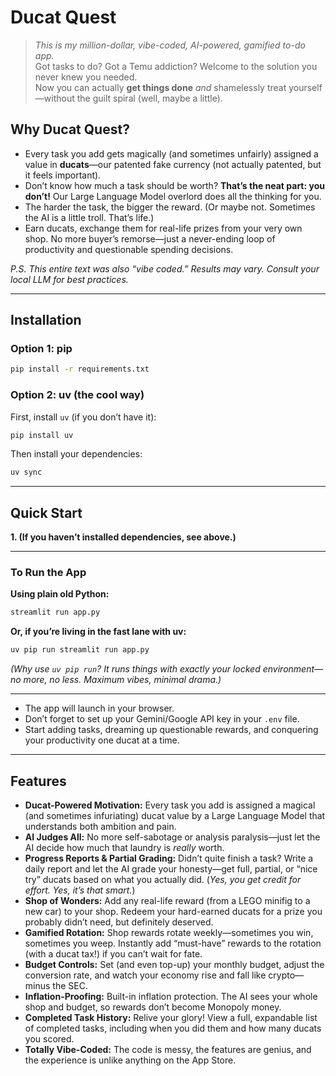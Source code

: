 # Ducat Quest

> *This is my million-dollar, vibe-coded, AI-powered, gamified to-do app.* <br>
> Got tasks to do? Got a Temu addiction? Welcome to the solution you never knew you needed. <br>
> Now you can actually **get things done** *and* shamelessly treat yourself—without the guilt spiral (well, maybe a little). <br>

## Why Ducat Quest?

* Every task you add gets magically (and sometimes unfairly) assigned a value in **ducats**—our patented fake currency (not actually patented, but it feels important).
* Don’t know how much a task should be worth? **That’s the neat part: you don’t!** Our Large Language Model overlord does all the thinking for you.
* The harder the task, the bigger the reward.
  (Or maybe not. Sometimes the AI is a little troll. That’s life.)
* Earn ducats, exchange them for real-life prizes from your very own shop.
  No more buyer’s remorse—just a never-ending loop of productivity and questionable spending decisions.

*P.S. This entire text was also “vibe coded.” Results may vary. Consult your local LLM for best practices.*

---

## Installation

### **Option 1: pip**

```bash
pip install -r requirements.txt
```

### **Option 2: uv (the cool way)**

First, install `uv` (if you don’t have it):

```bash
pip install uv
```

Then install your dependencies:

```bash
uv sync
```

---

## Quick Start

**1. (If you haven’t installed dependencies, see above.)**

---

### **To Run the App**

**Using plain old Python:**

```bash
streamlit run app.py
```

**Or, if you’re living in the fast lane with uv:**

```bash
uv pip run streamlit run app.py
```

*(Why use `uv pip run`? It runs things with exactly your locked environment—no more, no less. Maximum vibes, minimal drama.)*

---

* The app will launch in your browser.
* Don’t forget to set up your Gemini/Google API key in your `.env` file.
* Start adding tasks, dreaming up questionable rewards, and conquering your productivity one ducat at a time.

---

## Features

* **Ducat-Powered Motivation:**
  Every task you add is assigned a magical (and sometimes infuriating) ducat value by a Large Language Model that understands both ambition and pain.
* **AI Judges All:**
  No more self-sabotage or analysis paralysis—just let the AI decide how much that laundry is *really* worth.
* **Progress Reports & Partial Grading:**
  Didn’t quite finish a task? Write a daily report and let the AI grade your honesty—get full, partial, or “nice try” ducats based on what you actually did.
  (*Yes, you get credit for effort. Yes, it’s that smart.*)
* **Shop of Wonders:**
  Add any real-life reward (from a LEGO minifig to a new car) to your shop. Redeem your hard-earned ducats for a prize you probably didn’t need, but definitely deserved.
* **Gamified Rotation:**
  Shop rewards rotate weekly—sometimes you win, sometimes you weep. Instantly add “must-have” rewards to the rotation (with a ducat tax!) if you can’t wait for fate.
* **Budget Controls:**
  Set (and even top-up) your monthly budget, adjust the conversion rate, and watch your economy rise and fall like crypto—minus the SEC.
* **Inflation-Proofing:**
  Built-in inflation protection. The AI sees your whole shop and budget, so rewards don’t become Monopoly money.
* **Completed Task History:**
  Relive your glory! View a full, expandable list of completed tasks, including when you did them and how many ducats you scored.
* **Totally Vibe-Coded:**
  The code is messy, the features are genius, and the experience is unlike anything on the App Store.